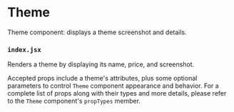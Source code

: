 # Theme

Theme component: displays a theme screenshot and details.

### `index.jsx`

Renders a theme by displaying its name, price, and screenshot.

Accepted props include a theme's attributes, plus some optional parameters to control `Theme` component appearance and behavior.
For a complete list of props along with their types and more details, please refer to the `Theme` component's `propTypes` member.
